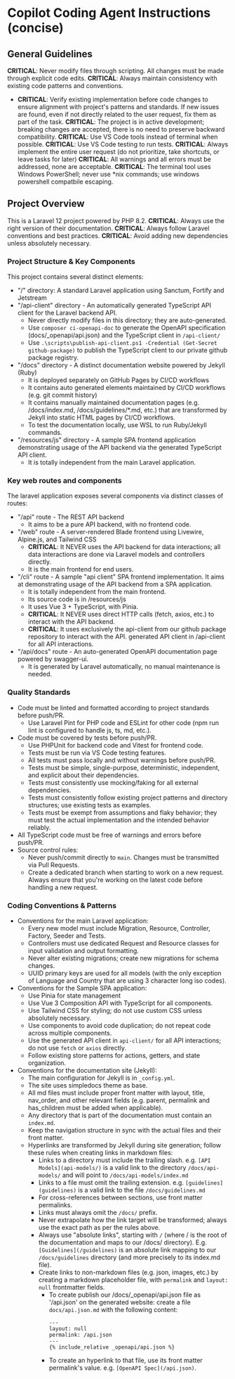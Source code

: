 # Copilot Coding Agent Instructions (concise)

## General Guidelines

**CRITICAL**: Never modify files through scripting. All changes must be made through explicit code edits.
**CRITICAL**: Always maintain consistency with existing code patterns and conventions.
  - **CRITICAL**: Verify existing implementation before code changes to ensure alignment with project's patterns and standards. If new issues are found, even if not directly related to the user request, fix them as part of the task.
**CRITICAL**: The project is in active development; breaking changes are accepted, there is no need to preserve backward compatibility.
**CRITICAL**: Use VS Code tools instead of terminal when possible.
**CRITICAL**: Use VS Code testing to run tests.
**CRITICAL**: Always implement the entire user request (do not prioritize, take shortcuts, or leave tasks for later)
**CRITICAL**: All warnings and all errors must be addressed, none are acceptable.
**CRITICAL**: The terminal tool uses Windows PowerShell; never use *nix commands; use windows powershell compatbile escaping.

## Project Overview

This is a Laravel 12 project powered by PHP 8.2. **CRITICAL**: Always use the right version of their documentation.
**CRITICAL**: Always follow Laravel conventions and best practices.
**CRITICAL**: Avoid adding new dependencies unless absolutely necessary.

### Project Structure & Key Components

This project contains several distinct elements:
- "/" directory: A standard Laravel application using Sanctum, Fortify and Jetstream
- "/api-client" directory - An automatically generated TypeScript API client for the Laravel backend API.
  - Never directly modify files in this directory; they are auto-generated.
  - Use `composer ci-openapi-doc` to generate the OpenAPI specification (docs/_openapi/api.json) and the TypeScript client in `/api-client/`
  - Use `.\scripts\publish-api-client.ps1 -Credential (Get-Secret github-package)` to publish the TypeScript client to our private github package registry.
- "/docs" directory - A distinct documentation website powered by Jekyll (Ruby)
  - It is deployed separately on GitHub Pages by CI/CD workflows
  - It contains auto generated elements maintained by CI/CD workflows (e.g. git commit history)
  - It contains manually maintained documentation pages (e.g. /docs/index.md, /docs/guidelines/*.md, etc.) that are transformed by Jekyll into static HTML pages by CI/CD workflows.
  - To test the documentation locally, use WSL to run Ruby/Jekyll commands.
- "/resources/js" directory - A sample SPA frontend application demonstrating usage of the API backend via the generated TypeScript API client.
  - It is totally independent from the main Laravel application.

### Key web routes and components

The laravel application exposes several components via distinct classes of routes:
  - "/api" route - The REST API backend
    - It aims to be a pure API backend, with no frontend code.
  - "/web" route - A server-rendered Blade frontend using Livewire, Alpine.js, and Tailwind CSS
    - **CRITICAL**: It NEVER uses the API backend for data interactions; all data interactions are done via Laravel models and controllers directly.
    - It is the main frontend for end users.
  - "/cli" route - A sample "api client" SPA frontend implementation. It aims at demonstrating usage of the API backend from a SPA application.
    - It is totally independent from the main frontend.
    - Its source code is in /resources/js
    - It uses Vue 3 + TypeScript, with Pinia.
    - **CRITICAL**: It NEVER uses direct HTTP calls (fetch, axios, etc.) to interact with the API backend.
    - **CRITICAL**: It uses exclusively the api-client from our github package repository to interact with the API.
     generated API client in /api-client for all API interactions.
  - "/api/docs" route - An auto-generated OpenAPI documentation page powered by swagger-ui.
    - It is generated by Laravel automatically, no manual maintenance is needed.

### Quality Standards

- Code must be linted and formatted according to project standards before push/PR.
  - Use Laravel Pint for PHP code and ESLint for other code (npm run lint is configured to handle js, ts, md, etc.).
- Code must be covered by tests before push/PR.
  - Use PHPUnit for backend code and Vitest for frontend code.
  - Tests must be run via VS Code testing features.
  - All tests must pass locally and without warnings before push/PR.
  - Tests must be simple, single-purpose, deterministic, independent, and explicit about their dependencies.
  - Tests must consistently use mocking/faking for all external dependencies.
  - Tests must consistently follow existing project patterns and directory structures; use existing tests as examples.
  - Tests must be exempt from assumptions and flaky behavior; they must test the actual implementation and the intended behavior reliably.
- All TypeScript code must be free of warnings and errors before push/PR.
- Source control rules:
  - Never push/commit directly to `main`. Changes must be transmitted via Pull Requests.
  - Create a dedicated branch when starting to work on a new request. Always ensure that you're working on the latest code before handling a new request.

### Coding Conventions & Patterns

- Conventions for the main Laravel application:
  - Every new model must include Migration, Resource, Controller, Factory, Seeder and Tests.
  - Controllers must use dedicated Request and Resource classes for input validation and output formatting.
  - Never alter existing migrations; create new migrations for schema changes.
  - UUID primary keys are used for all models (with the only exception of Language and Country that are using 3 character long iso codes).
- Conventions for the Sample SPA application:
  - Use Pinia for state management
  - Use Vue 3 Composition API with TypeScript for all components.
  - Use Tailwind CSS for styling; do not use custom CSS unless absolutely necessary.
  - Use components to avoid code duplication; do not repeat code across multiple components.
  - Use the generated API client in `api-client/` for all API interactions; do not use `fetch` or `axios` directly.
  - Follow existing store patterns for actions, getters, and state organization.
- Conventions for the documentation site (Jekyll):
  - The main configuration for Jekyll is in `_config.yml`.
  - The site uses simpledocs theme as base.
  - All md files must include proper front matter with layout, title, nav_order, and other relevant fields (e.g. parent, permalink and has_children must be added when applicable).
  - Any directory that is part of the documentation must contain an `index.md`.
  - Keep the navigation structure in sync with the actual files and their front matter.
  - Hyperlinks are transformed by Jekyll during site generation; follow these rules when creating links in markdown files:
      - Links to a directory must include the trailing slash. e.g. `[API Models](api-models/)` is a valid link to the directory `/docs/api-models/` and will point to `/docs/api-models/index.md`
      - Links to a file must omit the trailing extension. e.g. `[guidelines](guidelines)` is a valid link to the file `/docs/guidelines.md`
      - For cross-references between sections, use front matter permalinks.
      - Links must always omit the `/docs/` prefix.
      - Never extrapolate how the link target will be transformed; always use the exact path as per the rules above.
      - Always use "absolute links", starting with `/` (where / is the root of the documentation and maps to our /docs/ directory). E.g. `[Guidelines](/guidelines)` is an absolute link mapping to our `/docs/guidelines` directory (and more precisely to its index.md file).
      - Create links to non-markdown files (e.g. json, images, etc.) by creating a markdown placeholder file, with `permalink` and `layout: null` frontmatter fields. 
        - To create publish our /docs/_openapi/api.json file as '/api.json' on the generated website: create a file `docs/api.json.md` with the following content:
            ```
            ---
            layout: null
            permalink: /api.json
            ---
            {% include_relative _openapi/api.json %}
            ```
        - To create an hyperlink to that file, use its front matter permalink's value. e.g. `[OpenAPI Spec](/api.json)`.